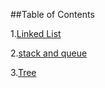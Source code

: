 ##Table of Contents

1.[Linked List](LinkedList)


2.[stack and queue](StacksAndQueues)


3.[Tree](Tree)


